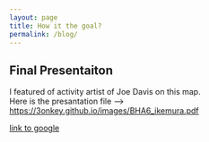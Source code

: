 ```yaml
---
layout: page
title: How it the goal?
permalink: /blog/
---
```


## Final Presentaiton 

I featured of activity artist of Joe Davis on this map. <br/>
Here is the presantation file -->  https://3onkey.github.io/images/BHA6_ikemura.pdf



[link to google](www.google.com)
